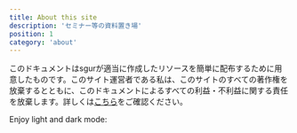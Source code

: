```yaml
---
title: About this site
description: 'セミナー等の資料置き場'
position: 1
category: 'about'
---
```


<alert type="info">

このドキュメントはsgurが適当に作成したリソースを簡単に配布するために用意したものです。このサイト運営者である私は、このサイトのすべての著作権を放棄するとともに、このドキュメントによるすべての利益・不利益に関する責任を放棄します。詳しくは[こちら](https://github.com/flat35hd99/seminar-resources/blob/main/licence)をご確認ください。

</alert>

<p class="flex items-center">Enjoy light and dark mode:&nbsp;<app-color-switcher class="inline-flex ml-2"></app-color-switcher></p>
